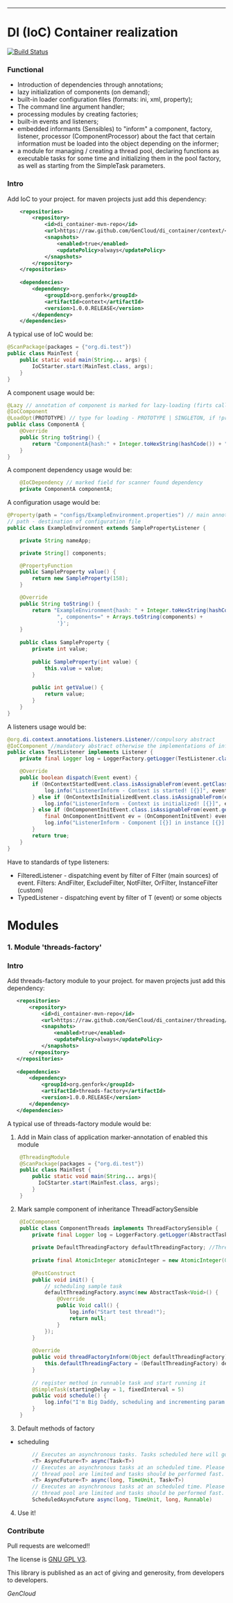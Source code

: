 ---

# DI (IoC) Container realization

[![Build Status](https://api.travis-ci.org/GenCloud/di_container.svg?branch=master)](https://api.travis-ci.org/GenCloud/di_container)
### Functional
- Introduction of dependencies through annotations;
- lazy initialization of components (on demand);
- built-in loader configuration files (formats: ini, xml, property);
- The command line argument handler;
- processing modules by creating factories;
- built-in events and listeners;
- embedded informants (Sensibles) to "inform" a component, factory, listener, processor (ComponentProcessor) about the fact that certain information must be loaded into the object depending on the informer;
- a module for managing / creating a thread pool, declaring functions as executable tasks for some time and initializing them in the pool factory, as well as starting from the SimpleTask parameters.

### Intro
Add IoC to your project. for maven projects just add this dependency:
```xml
    <repositories>
        <repository>
            <id>di_container-mvn-repo</id>
            <url>https://raw.github.com/GenCloud/di_container/context/</url>
            <snapshots>
                <enabled>true</enabled>
                <updatePolicy>always</updatePolicy>
            </snapshots>
        </repository>
    </repositories>
    
    <dependencies>
        <dependency>
            <groupId>org.genfork</groupId>
            <artifactId>context</artifactId>
            <version>1.0.0.RELEASE</version>
        </dependency>
    </dependencies>
```

A typical use of IoC would be:
```java
@ScanPackage(packages = {"org.di.test"})
public class MainTest {
    public static void main(String... args) {
        IoCStarter.start(MainTest.class, args);
    }
}
```

A component usage would be:
```java
@Lazy // annotation of component is marked for lazy-loading (firts call is instantiated)
@IoCComponent
@LoadOpt(PROTOTYPE) // type for loading - PROTOTYPE | SINGLETON, if !present annotation - component has default type SINGLETON
public class ComponentA {
    @Override
    public String toString() {
        return "ComponentA{hash:" + Integer.toHexString(hashCode()) + "}";
    }
}
```

A component dependency usage would be:
```java
    @IoCDependency // marked field for scanner found dependency
    private ComponentA componentA;
```

A configuration usage would be:
```java
@Property(path = "configs/ExampleEnvironment.properties") // main annotation for init environment
// path - destination of configuration file
public class ExampleEnvironment extends SamplePropertyListener {

    private String nameApp;

    private String[] components;

    @PropertyFunction
    public SampleProperty value() {
        return new SampleProperty(158);
    }

    @Override
    public String toString() {
        return "ExampleEnvironment{hash: " + Integer.toHexString(hashCode()) + ", nameApp='" + nameApp + '\'' +
                ", components=" + Arrays.toString(components) +
                '}';
    }
    
    public class SampleProperty {
        private int value;
    
        public SampleProperty(int value) {
            this.value = value;
        }
    
        public int getValue() {
            return value;
        }
    }
}
```
A listeners usage would be:
```java
@org.di.context.annotations.listeners.Listener//compulsory abstract
@IoCComponent //mandatory abstract otherwise the implementations of informers (Sensibles) will not be integrated.
public class TestListener implements Listener {
    private final Logger log = LoggerFactory.getLogger(TestListener.class);

    @Override
    public boolean dispatch(Event event) {
        if (OnContextStartedEvent.class.isAssignableFrom(event.getClass())) {
            log.info("ListenerInform - Context is started! [{}]", event.getSource());
        } else if (OnContextIsInitializedEvent.class.isAssignableFrom(event.getClass())) {
            log.info("ListenerInform - Context is initialized! [{}]", event.getSource());
        } else if (OnComponentInitEvent.class.isAssignableFrom(event.getClass())) {
            final OnComponentInitEvent ev = (OnComponentInitEvent) event;
            log.info("ListenerInform - Component [{}] in instance [{}] is initialized!", ev.getComponentName(), ev.getSource());
        }
        return true;
    }
}
```
Have to standards of type listeners:
 - FilteredListener<T> - dispatching event by filter of Filter<T> (main sources) of event.
    Filters: AndFilter, ExcludeFilter, NotFilter, OrFilter, InstanceFilter (custom)
 - TypedListener<T> - dispatching event by filter of T (event) or some objects
 
# Modules
### 1. Module 'threads-factory'
    
### Intro
Add threads-factory module to your project. for maven projects just add this dependency:
```xml
   <repositories>
       <repository>
           <id>di_container-mvn-repo</id>
           <url>https://raw.github.com/GenCloud/di_container/threading/</url>
           <snapshots>
               <enabled>true</enabled>
               <updatePolicy>always</updatePolicy>
           </snapshots>
       </repository>
   </repositories>
    
   <dependencies>
       <dependency>
           <groupId>org.genfork</groupId>
           <artifactId>threads-factory</artifactId>
           <version>1.0.0.RELEASE</version>
       </dependency>
   </dependencies>
```
    
A typical use of threads-factory module would be:
1) Add in Main class of application marker-annotation of enabled this module
```java
    @ThreadingModule
    @ScanPackage(packages = {"org.di.test"})
    public class MainTest {
        public static void main(String... args){
          IoCStarter.start(MainTest.class, args);
        }
    }
```
2) Mark sample component of inheritance ThreadFactorySensible<F>
```java
    @IoCComponent
    public class ComponentThreads implements ThreadFactorySensible {
        private final Logger log = LoggerFactory.getLogger(AbstractTask.class);
    
        private DefaultThreadingFactory defaultThreadingFactory; //Thread factory to instantiate by Sensibles
    
        private final AtomicInteger atomicInteger = new AtomicInteger(0);
    
        @PostConstruct
        public void init() {
            // scheduling sample task
            defaultThreadingFactory.async(new AbstractTask<Void>() {
                @Override
                public Void call() {
                    log.info("Start test thread!");
                    return null;
                }
            });
        }
    
        @Override
        public void threadFactoryInform(Object defaultThreadingFactory) throws IoCException {
            this.defaultThreadingFactory = (DefaultThreadingFactory) defaultThreadingFactory;
        }
    
        // register method in runnable task and start running it
        @SimpleTask(startingDelay = 1, fixedInterval = 5)
        public void schedule() {
            log.info("I'm Big Daddy, scheduling and incrementing param - [{}]", atomicInteger.incrementAndGet());
        }
    }
```
3) Default methods of factory
- scheduling
```java
        // Executes an asynchronous tasks. Tasks scheduled here will go to an default shared thread pool.
        <T> AsyncFuture<T> async(Task<T>)
        // Executes an asynchronous tasks at an scheduled time. Please note that resources in scheduled
        // thread pool are limited and tasks should be performed fast.
        <T> AsyncFuture<T> async(long, TimeUnit, Task<T>)
        // Executes an asynchronous tasks at an scheduled time. Please note that resources in scheduled
        // thread pool are limited and tasks should be performed fast.
        ScheduledAsyncFuture async(long, TimeUnit, long, Runnable)
```
    
4) Use it!
### Contribute
Pull requests are welcomed!!

The license is [GNU GPL V3](https://www.gnu.org/licenses/gpl-3.0.html/).

This library is published as an act of giving and generosity, from developers to developers. 

_GenCloud_
